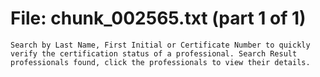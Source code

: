 ﻿# File: chunk_002565.txt (part 1 of 1)
```
Search by Last Name, First Initial or Certificate Number to quickly verify the certification status of a professional. Search Result professionals found, click the professionals to view their details.
```

